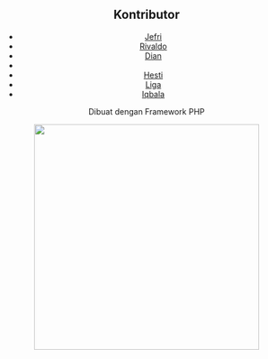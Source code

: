 <h2 align="center">Kontributor</h2>
<ul align="center">
    <li><a href="https://github.com/jefrymanurung23">Jefri</a></li>
    <li><a href="https://github.com/rivaldofez">Rivaldo</a></li>
    <li><a href="https://github.com/">Dian</a><li>
    <li><a href="https://github.com/hestiretnosari">Hesti</a></li>
    <li><a href="https://github.com/">Liga</a></li>
    <li><a href="https://github.com/revtm">Iqbala</a></li>
</ul>

<p align="center">Dibuat dengan Framework PHP</p>
<p align="center"><img src="https://res.cloudinary.com/dtfbvvkyp/image/upload/v1566331377/laravel-logolockup-cmyk-red.svg" width="400"></p>

